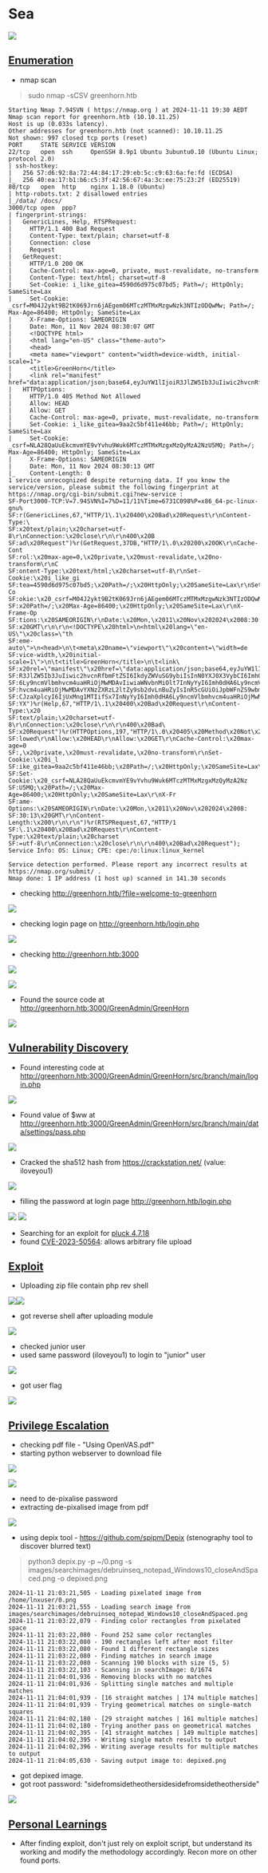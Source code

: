 # Sea

![](Pasted%20image%2020241111191207.png)

## [Enumeration]()

- nmap scan

> sudo nmap -sCSV greenhorn.htb

```
Starting Nmap 7.94SVN ( https://nmap.org ) at 2024-11-11 19:30 AEDT
Nmap scan report for greenhorn.htb (10.10.11.25)
Host is up (0.033s latency).
Other addresses for greenhorn.htb (not scanned): 10.10.11.25
Not shown: 997 closed tcp ports (reset)
PORT     STATE SERVICE VERSION
22/tcp   open  ssh     OpenSSH 8.9p1 Ubuntu 3ubuntu0.10 (Ubuntu Linux; protocol 2.0)
| ssh-hostkey: 
|   256 57:d6:92:8a:72:44:84:17:29:eb:5c:c9:63:6a:fe:fd (ECDSA)
|_  256 40:ea:17:b1:b6:c5:3f:42:56:67:4a:3c:ee:75:23:2f (ED25519)
80/tcp   open  http    nginx 1.18.0 (Ubuntu)
| http-robots.txt: 2 disallowed entries 
|_/data/ /docs/
3000/tcp open  ppp?
| fingerprint-strings: 
|   GenericLines, Help, RTSPRequest: 
|     HTTP/1.1 400 Bad Request
|     Content-Type: text/plain; charset=utf-8
|     Connection: close
|     Request
|   GetRequest: 
|     HTTP/1.0 200 OK
|     Cache-Control: max-age=0, private, must-revalidate, no-transform
|     Content-Type: text/html; charset=utf-8
|     Set-Cookie: i_like_gitea=4590d6d975c07bd5; Path=/; HttpOnly; SameSite=Lax
|     Set-Cookie: _csrf=M04J2ykt9B2tK069Jrn6jAEgem06MTczMTMxMzgwNzk3NTIzODQwMw; Path=/; Max-Age=86400; HttpOnly; SameSite=Lax
|     X-Frame-Options: SAMEORIGIN
|     Date: Mon, 11 Nov 2024 08:30:07 GMT
|     <!DOCTYPE html>
|     <html lang="en-US" class="theme-auto">
|     <head>
|     <meta name="viewport" content="width=device-width, initial-scale=1">
|     <title>GreenHorn</title>
|     <link rel="manifest" href="data:application/json;base64,eyJuYW1lIjoiR3JlZW5Ib3JuIiwic2hvcnRfbmFtZSI6IkdyZWVuSG9ybiIsInN0YXJ0X3VybCI6Imh0dHA6Ly9ncmVlbmhvcm4uaHRiOjMwMDAvIiwiaWNvbnMiOlt7InNyYyI6Imh0dHA6Ly9ncmVlbmhvcm4uaHRiOjMwMDAvYXNzZXRzL2ltZy9sb2dvLnBuZyIsInR5cGUiOiJpbWFnZS9wbmciLCJzaXplcyI6IjUxMng1MTIifSx7InNyYyI6Imh0dHA6Ly9ncmVlbmhvcm4uaHRiOjMwMDAvYX
|   HTTPOptions: 
|     HTTP/1.0 405 Method Not Allowed
|     Allow: HEAD
|     Allow: GET
|     Cache-Control: max-age=0, private, must-revalidate, no-transform
|     Set-Cookie: i_like_gitea=9aa2c5bf411e46bb; Path=/; HttpOnly; SameSite=Lax
|     Set-Cookie: _csrf=NLA28QaUuEkcmvmYE9vYvhu9Wuk6MTczMTMxMzgxMzQyMzA2NzU5MQ; Path=/; Max-Age=86400; HttpOnly; SameSite=Lax
|     X-Frame-Options: SAMEORIGIN
|     Date: Mon, 11 Nov 2024 08:30:13 GMT
|_    Content-Length: 0
1 service unrecognized despite returning data. If you know the service/version, please submit the following fingerprint at https://nmap.org/cgi-bin/submit.cgi?new-service :
SF-Port3000-TCP:V=7.94SVN%I=7%D=11/11%Time=6731C098%P=x86_64-pc-linux-gnu%
SF:r(GenericLines,67,"HTTP/1\.1\x20400\x20Bad\x20Request\r\nContent-Type:\
SF:x20text/plain;\x20charset=utf-8\r\nConnection:\x20close\r\n\r\n400\x20B
SF:ad\x20Request")%r(GetRequest,37DB,"HTTP/1\.0\x20200\x20OK\r\nCache-Cont
SF:rol:\x20max-age=0,\x20private,\x20must-revalidate,\x20no-transform\r\nC
SF:ontent-Type:\x20text/html;\x20charset=utf-8\r\nSet-Cookie:\x20i_like_gi
SF:tea=4590d6d975c07bd5;\x20Path=/;\x20HttpOnly;\x20SameSite=Lax\r\nSet-Co
SF:okie:\x20_csrf=M04J2ykt9B2tK069Jrn6jAEgem06MTczMTMxMzgwNzk3NTIzODQwMw;\
SF:x20Path=/;\x20Max-Age=86400;\x20HttpOnly;\x20SameSite=Lax\r\nX-Frame-Op
SF:tions:\x20SAMEORIGIN\r\nDate:\x20Mon,\x2011\x20Nov\x202024\x2008:30:07\
SF:x20GMT\r\n\r\n<!DOCTYPE\x20html>\n<html\x20lang=\"en-US\"\x20class=\"th
SF:eme-auto\">\n<head>\n\t<meta\x20name=\"viewport\"\x20content=\"width=de
SF:vice-width,\x20initial-scale=1\">\n\t<title>GreenHorn</title>\n\t<link\
SF:x20rel=\"manifest\"\x20href=\"data:application/json;base64,eyJuYW1lIjoi
SF:R3JlZW5Ib3JuIiwic2hvcnRfbmFtZSI6IkdyZWVuSG9ybiIsInN0YXJ0X3VybCI6Imh0dHA
SF:6Ly9ncmVlbmhvcm4uaHRiOjMwMDAvIiwiaWNvbnMiOlt7InNyYyI6Imh0dHA6Ly9ncmVlbm
SF:hvcm4uaHRiOjMwMDAvYXNzZXRzL2ltZy9sb2dvLnBuZyIsInR5cGUiOiJpbWFnZS9wbmciL
SF:CJzaXplcyI6IjUxMng1MTIifSx7InNyYyI6Imh0dHA6Ly9ncmVlbmhvcm4uaHRiOjMwMDAv
SF:YX")%r(Help,67,"HTTP/1\.1\x20400\x20Bad\x20Request\r\nContent-Type:\x20
SF:text/plain;\x20charset=utf-8\r\nConnection:\x20close\r\n\r\n400\x20Bad\
SF:x20Request")%r(HTTPOptions,197,"HTTP/1\.0\x20405\x20Method\x20Not\x20Al
SF:lowed\r\nAllow:\x20HEAD\r\nAllow:\x20GET\r\nCache-Control:\x20max-age=0
SF:,\x20private,\x20must-revalidate,\x20no-transform\r\nSet-Cookie:\x20i_l
SF:ike_gitea=9aa2c5bf411e46bb;\x20Path=/;\x20HttpOnly;\x20SameSite=Lax\r\n
SF:Set-Cookie:\x20_csrf=NLA28QaUuEkcmvmYE9vYvhu9Wuk6MTczMTMxMzgxMzQyMzA2Nz
SF:U5MQ;\x20Path=/;\x20Max-Age=86400;\x20HttpOnly;\x20SameSite=Lax\r\nX-Fr
SF:ame-Options:\x20SAMEORIGIN\r\nDate:\x20Mon,\x2011\x20Nov\x202024\x2008:
SF:30:13\x20GMT\r\nContent-Length:\x200\r\n\r\n")%r(RTSPRequest,67,"HTTP/1
SF:\.1\x20400\x20Bad\x20Request\r\nContent-Type:\x20text/plain;\x20charset
SF:=utf-8\r\nConnection:\x20close\r\n\r\n400\x20Bad\x20Request");
Service Info: OS: Linux; CPE: cpe:/o:linux:linux_kernel

Service detection performed. Please report any incorrect results at https://nmap.org/submit/ .
Nmap done: 1 IP address (1 host up) scanned in 141.30 seconds
```

- checking <http://greenhorn.htb/?file=welcome-to-greenhorn>

![](Pasted%20image%2020241111201258.png)

- checking login page on <http://greenhorn.htb/login.php>

![](Pasted%20image%2020241111201427.png)

- checking <http://greenhorn.htb:3000>

![](Pasted%20image%2020241111194432.png)

![](Pasted%20image%2020241111194418.png)

- Found the source code at <http://greenhorn.htb:3000/GreenAdmin/GreenHorn>

![](Pasted%20image%2020241111194458.png)

## [Vulnerability Discovery]()

- Found interesting code at <http://greenhorn.htb:3000/GreenAdmin/GreenHorn/src/branch/main/login.php>

![](Pasted%20image%2020241111201634.png)

- Found value of $ww at <http://greenhorn.htb:3000/GreenAdmin/GreenHorn/src/branch/main/data/settings/pass.php>

![](Pasted%20image%2020241111201930.png)

- Cracked the sha512 hash from <https://crackstation.net/> (value: iloveyou1)

![](Pasted%20image%2020241111202121.png)

- filling the password at login page <http://greenhorn.htb/login.php>

![](Pasted%20image%2020241111202219.png)
![](Pasted%20image%2020241111202240.png)

- Searching for an exploit for [pluck 4.7.18](http://www.pluck-cms.org)
- found [CVE-2023-50564](https://nvd.nist.gov/vuln/detail/CVE-2023-50564): allows arbitrary file upload

## [Exploit]()

- Uploading zip file contain php rev shell

![](Pasted%20image%2020241111204528.png)![](Pasted%20image%2020241111204651.png)

- got reverse shell after uploading module

![](Pasted%20image%2020241111204732.png)

- checked junior user
- used same password (iloveyou1) to login to "junior" user

![](Pasted%20image%2020241111204937.png)

- got user flag

![](Pasted%20image%2020241111205118.png)

## [Privilege Escalation]()

- checking pdf file - "Using OpenVAS.pdf"
- starting python webserver to download file

![](Pasted%20image%2020241111205650.png)

![](Pasted%20image%2020241111205728.png)

- need to de-pixalise password
- extracting de-pixalised image from pdf

![](0.png)

- using depix tool - <https://github.com/spipm/Depix> (stenography tool to discover blurred text)

> python3 depix.py -p ~/0.png -s images/searchimages/debruinseq_notepad_Windows10_closeAndSpaced.png -o depixed.png

```
2024-11-11 21:03:21,505 - Loading pixelated image from /home/lnxuser/0.png
2024-11-11 21:03:21,555 - Loading search image from images/searchimages/debruinseq_notepad_Windows10_closeAndSpaced.png
2024-11-11 21:03:22,079 - Finding color rectangles from pixelated space
2024-11-11 21:03:22,080 - Found 252 same color rectangles
2024-11-11 21:03:22,080 - 190 rectangles left after moot filter
2024-11-11 21:03:22,080 - Found 1 different rectangle sizes
2024-11-11 21:03:22,080 - Finding matches in search image
2024-11-11 21:03:22,080 - Scanning 190 blocks with size (5, 5)
2024-11-11 21:03:22,103 - Scanning in searchImage: 0/1674
2024-11-11 21:04:01,936 - Removing blocks with no matches
2024-11-11 21:04:01,936 - Splitting single matches and multiple matches
2024-11-11 21:04:01,939 - [16 straight matches | 174 multiple matches]
2024-11-11 21:04:01,939 - Trying geometrical matches on single-match squares
2024-11-11 21:04:02,180 - [29 straight matches | 161 multiple matches]
2024-11-11 21:04:02,180 - Trying another pass on geometrical matches
2024-11-11 21:04:02,395 - [41 straight matches | 149 multiple matches]
2024-11-11 21:04:02,395 - Writing single match results to output
2024-11-11 21:04:02,396 - Writing average results for multiple matches to output
2024-11-11 21:04:05,630 - Saving output image to: depixed.png
```

- got depixed image. 
- got root password: "sidefromsidetheothersidesidefromsidetheotherside"

![](depixed.png)

## [Personal Learnings]()

- After finding exploit, don't just rely on exploit script, but understand its working and modify the methodology accordingly. Recon more on other found ports.